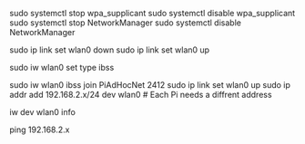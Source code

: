 sudo systemctl stop wpa_supplicant
sudo systemctl disable wpa_supplicant
sudo systemctl stop NetworkManager
sudo systemctl disable NetworkManager

sudo ip link set wlan0 down
sudo ip link set wlan0 up

sudo iw wlan0 set type ibss

sudo iw wlan0 ibss join PiAdHocNet 2412
sudo ip link set wlan0 up
sudo ip addr add 192.168.2.x/24 dev wlan0 # Each Pi needs a diffrent address

iw dev wlan0 info

ping 192.168.2.x
